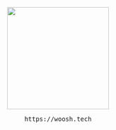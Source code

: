 <p align="center">
<img height= "230" src="https://lanyard.cnrad.dev/api/359324997707366402?idleMessage=doing%20nothing&animated=true" />
</p>

<pre align="center">
https://woosh.tech
</pre>
